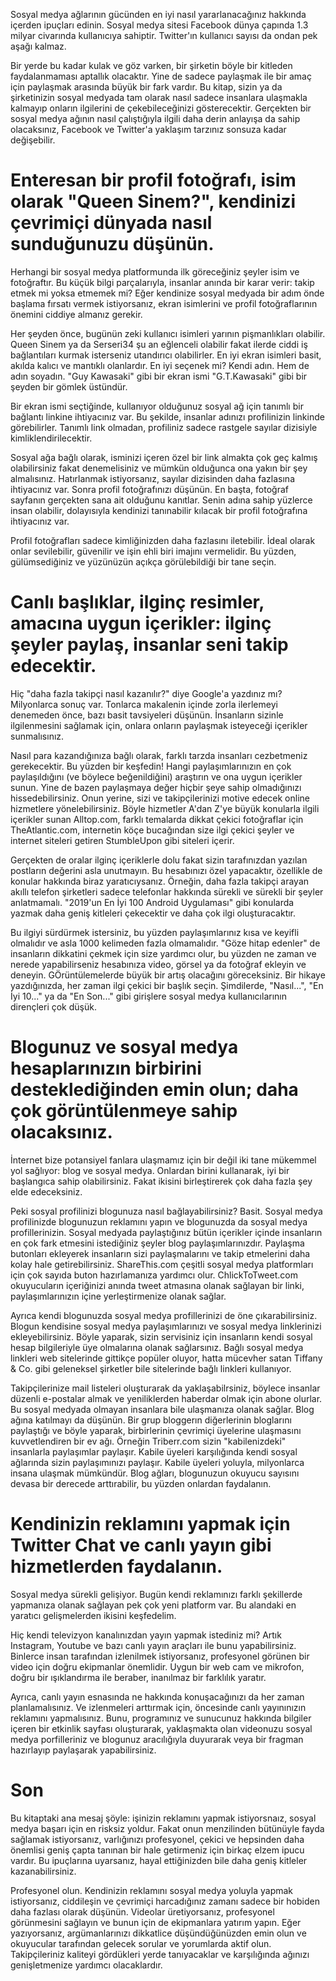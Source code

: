 Sosyal medya ağlarının gücünden en iyi nasıl yararlanacağınız hakkında içerden ipuçları edinin.
Sosyal medya sitesi Facebook dünya çapında 1.3 milyar civarında kullanıcıya sahiptir.
Twitter'ın kullanıcı sayısı da ondan pek aşağı kalmaz.

Bir yerde bu kadar kulak ve göz varken, bir şirketin böyle bir kitleden faydalanmaması aptallık olacaktır.
Yine de sadece paylaşmak ile bir amaç için paylaşmak arasında büyük bir fark vardır.
Bu kitap, sizin ya da şirketinizin sosyal medyada tam olarak nasıl sadece insanlara ulaşmakla kalmayıp onların ilgilerini de çekebileceğinizi gösterecektir.
Gerçekten bir sosyal medya ağının nasıl çalıştığıyla ilgili daha derin anlayışa da sahip olacaksınız, Facebook ve Twitter'a yaklaşım tarzınız sonsuza kadar değişebilir.

# Enteresan bir profil fotoğrafı, isim olarak "Queen Sinem?", kendinizi çevrimiçi dünyada nasıl sunduğunuzu düşünün.
Herhangi bir sosyal medya platformunda ilk göreceğiniz şeyler isim ve fotoğraftır.
Bu küçük bilgi parçalarıyla, insanlar anında bir karar verir: takip etmek mi yoksa etmemek mi?
Eğer kendinize sosyal medyada bir adım önde başlama fırsatı vermek istiyorsanız, ekran isimlerini ve profil fotoğraflarının önemini ciddiye almanız gerekir.

Her şeyden önce, bugünün zeki kullanıcı isimleri yarının pişmanlıkları olabilir.
Queen Sinem ya da Serseri34 şu an eğlenceli olabilir fakat ilerde ciddi iş bağlantıları kurmak isterseniz utandırıcı olabilirler.
En iyi ekran isimleri basit, akılda kalıcı ve mantıklı olanlardır.
En iyi seçenek mi?
Kendi adın.
Hem de adın soyadın.
"Guy Kawasaki" gibi bir ekran ismi "G.T.Kawasaki" gibi bir şeyden bir gömlek üstündür.

Bir ekran ismi seçtiğinde, kullanıyor olduğunuz sosyal ağ için tanımlı bir bağlantı linkine ihtiyacınız var.
Bu şekilde, insanlar adınızı profilinizin linkinde görebilirler.
Tanımlı link olmadan, profiliniz sadece rastgele sayılar dizisiyle kimliklendirilecektir.

Sosyal ağa bağlı olarak, isminizi içeren özel bir link almakta çok geç kalmış olabilirsiniz fakat denemelisiniz ve mümkün olduğunca ona yakın bir şey almalısınız.
Hatırlanmak istiyorsanız, sayılar dizisinden daha fazlasına ihtiyacınız var.
Sonra profil fotoğrafınızı düşünün.
En başta, fotoğraf sayfanın gerçekten sana ait olduğunu kanıtlar.
Senin adına sahip yüzlerce insan olabilir, dolayısıyla kendinizi tanınabilir kılacak bir profil fotoğrafına ihtiyacınız var.

Profil fotoğrafları sadece kimliğinizden daha fazlasını iletebilir.
İdeal olarak onlar sevilebilir, güvenilir ve işin ehli biri imajını vermelidir.
Bu yüzden, gülümsediğiniz ve yüzünüzün açıkça görülebildiği bir tane seçin.

# Canlı başlıklar, ilginç resimler, amacına uygun içerikler: ilginç şeyler paylaş, insanlar seni takip edecektir.
Hiç "daha fazla takipçi nasıl kazanılır?" diye Google'a yazdınız mı?
Milyonlarca sonuç var.
Tonlarca makalenin içinde zorla ilerlemeyi denemeden önce, bazı basit tavsiyeleri düşünün.
İnsanların sizinle ilgilenmesini sağlamak için, onlara onların paylaşmak isteyeceği içerikler sunmalısınız.

Nasıl para kazandığınıza bağlı olarak, farklı tarzda insanları cezbetmeniz gerekecektir.
Bu yüzden bir keşfedin!
Hangi paylaşımlarınızın en çok paylaşıldığını (ve böylece beğenildiğini) araştırın ve ona uygun içerikler sunun.
Yine de bazen paylaşmaya değer hiçbir şeye sahip olmadığınızı hissedebilirsiniz.
Onun yerine, sizi ve takipçilerinizi motive edecek online hizmetlere yönelebilirsiniz.
Böyle hizmetler A'dan Z'ye büyük konularla ilgili içerikler sunan Alltop.com, farklı temalarda dikkat çekici fotoğraflar için TheAtlantic.com, internetin köçe bucağından size ilgi çekici şeyler ve internet siteleri getiren StumbleUpon gibi siteleri içerir.

Gerçekten de oralar ilginç içeriklerle dolu fakat sizin tarafınızdan yazılan postların değerini asla unutmayın.
Bu hesabınızı özel yapacaktır, özellikle de konular hakkında biraz yaratıcıysanız.
Örneğin, daha fazla takipçi arayan akıllı telefon şirketleri sadece telefonlar hakkında sürekli ve sürekli bir şeyler anlatmamalı.
"2019'un En İyi 100 Android Uygulaması" gibi konularda yazmak daha geniş kitleleri çekecektir ve daha çok ilgi oluşturacaktır.

Bu ilgiyi sürdürmek istersiniz, bu yüzden paylaşımlarınız kısa ve keyifli olmalıdır ve asla 1000 kelimeden fazla olmamalıdır.
"Göze hitap edenler" de insanların dikkatini çekmek için size yardımcı olur, bu yüzden ne zaman ve nerede yapabilirseniz hesabınıza video, görsel ya da fotoğraf ekleyin ve deneyin.
GÖrüntülemelerde büyük bir artış olacağını göreceksiniz.
Bir hikaye yazdığınızda, her zaman ilgi çekici bir başlık seçin.
Şimdilerde, "Nasıl...", "En İyi 10..." ya da "En Son..." gibi girişlere sosyal medya kullanıcılarının dirençleri çok düşük.

# Blogunuz ve sosyal medya hesaplarınızın birbirini desteklediğinden emin olun; daha çok görüntülenmeye sahip olacaksınız.
İnternet bize potansiyel fanlara ulaşmamız için bir değil iki tane mükemmel yol sağlıyor: blog ve sosyal medya.
Onlardan birini kullanarak, iyi bir başlangıca sahip olabilirsiniz.
Fakat ikisini birleştirerek çok daha fazla şey elde edeceksiniz.

Peki sosyal profilinizi blogunuza nasıl bağlayabilirsiniz?
Basit.
Sosyal medya profilinizde blogunuzun reklamını yapın ve blogunuzda da sosyal medya profillerinizin.
Sosyal medyada paylaştığınız bütün içerikler içinde insanların en çok fark etmesini istediğiniz şeyler blog paylaşımlarınızdır.
Paylaşma butonları ekleyerek insanların sizi paylaşmalarını ve takip etmelerini daha kolay hale getirebilirsiniz.
ShareThis.com çeşitli sosyal medya platformları için çok sayıda buton hazırlamanıza yardımcı olur.
ChlickToTweet.com okuyucuların içeriğinizi anında tweet atmasına olanak sağlayan bir linki, paylaşımlarınızın içine yerleştirmenize olanak sağlar.

Ayrıca kendi blogunuzda sosyal medya profillerinizi de öne çıkarabilirsiniz.
Blogun kendisine sosyal medya paylaşımlarınızı ve sosyal medya linklerinizi ekleyebilirsiniz.
Böyle yaparak, sizin servisiniz için insanların kendi sosyal hesap bilgileriyle üye olmalarına olanak sağlarsınız.
Bağlı sosyal medya linkleri web sitelerinde gittikçe popüler oluyor, hatta mücevher satan Tiffany & Co. gibi geleneksel şirketler bile sitelerinde bağlı linkleri kullanıyor.

Takipçilerinize mail listeleri oluşturarak da yaklaşabilrsiniz, böylece insanlar düzenli e-postalar almak ve yeniliklerden haberdar olmak için abone olurlar.
Bu sosyal medyada olmayan insanlara bile ulaşmanıza olanak sağlar.
Blog ağına katılmayı da düşünün.
Bir grup bloggerın diğerlerinin bloglarını paylaştığı ve böyle yaparak, birbirlerinin çevrimiçi üyelerine ulaşmasını kuvvetlendiren bir ev ağı.
Örneğin Triberr.com sizin "kabilenizdeki" insanlarla paylaşımlar paylaşır.
Kabile üyeleri karşılığında kendi sosyal ağlarında sizin paylaşımınızı paylaşır.
Kabile üyeleri yoluyla, milyonlarca insana ulaşmak mümkündür.
Blog ağları, blogunuzun okuyucu sayısını devasa bir derecede arttırabilir, bu yüzden onlardan faydalanın.

# Kendinizin reklamını yapmak için Twitter Chat ve canlı yayın gibi hizmetlerden faydalanın.
Sosyal medya sürekli gelişiyor.
Bugün kendi reklamınızı farklı şekillerde yapmanıza olanak sağlayan pek çok yeni platform var.
Bu alandaki en yaratıcı gelişmelerden ikisini keşfedelim.

Hiç kendi televizyon kanalınızdan yayın yapmak istediniz mi?
Artık Instagram, Youtube ve bazı canlı yayın araçları ile bunu yapabilirsiniz.
Binlerce insan tarafından izlenilmek istiyorsanız, profesyonel görünen bir video için doğru ekipmanlar önemlidir.
Uygun bir web cam ve mikrofon, doğru bir ışıklandırma ile beraber, inanılmaz bir farklılık yaratır.

Ayrıca, canlı yayın esnasında ne hakkında konuşacağınızı da her zaman planlamalısınız.
Ve izlenmeleri arttırmak için, öncesinde canlı yayınınızın reklamını yapmalısınız.
Bunu, programınız ve sunucunuz hakkında bilgiler içeren bir etkinlik sayfası oluşturarak, yaklaşmakta olan videonuzu sosyal medya porfilleriniz ve blogunuz aracılığıyla duyurarak veya bir fragman hazırlayıp paylaşarak yapabilirsiniz.

# Son
Bu kitaptaki ana mesaj şöyle: işinizin reklamını yapmak istiyorsnaız, sosyal medya başarı için en risksiz yoldur.
Fakat onun menzilinden bütünüyle fayda sağlamak istiyorsanız, varlığınızı profesyonel, çekici ve hepsinden daha önemlisi geniş çapta tanınan bir hale getirmeniz için birkaç elzem ipucu vardır.
Bu ipuçlarına uyarsanız, hayal ettiğinizden bile daha geniş kitleler kazanabilirsiniz.

Profesyonel olun.
Kendinizin reklamını sosyal medya yoluyla yapmak istiyorsanız, ciddileşin ve çevrimiçi harcadığınız zamanı sadece bir hobiden daha fazlası olarak düşünün.
Videolar üretiyorsanız, profesyonel görünmesini sağlayın ve bunun için de ekipmanlara yatırım yapın.
Eğer yazıyorsanız, argümanlarınızı dikkatlice düşündüğünüzden emin olun ve okuyucular tarafından gelecek sorular ve yorumlarda aktif olun.
Takipçileriniz kaliteyi gördükleri yerde tanıyacaklar ve karşılığında ağınızı genişletmenize yardımcı olacaklardır.
